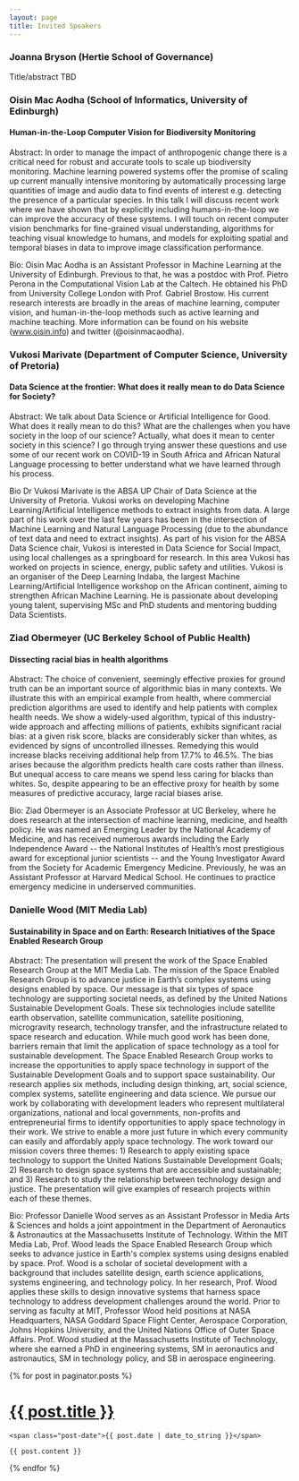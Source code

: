```yaml
---
layout: page
title: Invited Speakers
---
```


### Joanna Bryson (Hertie School of Governance)

Title/abstract TBD

### Oisin Mac Aodha (School of Informatics, University of Edinburgh)

#### Human-in-the-Loop Computer Vision for Biodiversity Monitoring

Abstract:
In order to manage the impact of anthropogenic change there is a critical need for robust and accurate tools to scale up biodiversity monitoring. Machine learning powered systems offer the promise of scaling up current manually intensive monitoring by automatically processing large quantities of image and audio data to find events of interest e.g. detecting the presence of a particular species. In this talk I will discuss recent work where we have shown that by explicitly including humans-in-the-loop we can improve the accuracy of these systems. I will touch on recent computer vision benchmarks for fine-grained visual understanding, algorithms for teaching visual knowledge to humans, and models for exploiting spatial and temporal biases in data to improve image classification performance.

Bio:
Oisin Mac Aodha is an Assistant Professor in Machine Learning at the University of Edinburgh. Previous to that, he was a postdoc with Prof. Pietro Perona in the Computational Vision Lab at the Caltech. He obtained his PhD from University College London with Prof. Gabriel Brostow. His current research interests are broadly in the areas of machine learning, computer vision, and human-in-the-loop methods such as active learning and machine teaching. More information can be found on his website (www.oisin.info) and twitter (@oisinmacaodha).

### Vukosi Marivate (Department of Computer Science, University of Pretoria)

#### Data Science at the frontier: What does it really mean to do Data Science for Society?

Abstract:
We talk about Data Science or Artificial Intelligence for Good. What does it really mean to do this? What are the challenges when you have society in the loop of our science? Actually, what does it mean to center society in this science? I go through trying answer these questions and use some of our recent work on COVID-19 in South Africa and African Natural Language processing to better understand what we have learned through his process. 

Bio
Dr Vukosi Marivate is the ABSA UP Chair of Data Science at the University of Pretoria. Vukosi works on developing Machine Learning/Artificial Intelligence methods to extract insights from data. A large part of his work over the last few years has been in the intersection of Machine Learning and Natural Language Processing (due to the abundance of text data and need to extract insights). As part of his vision for the ABSA Data Science chair, Vukosi is interested in Data Science for Social Impact, using local challenges as a springboard for research. In this area Vukosi has worked on projects in science, energy, public safety and utilities. Vukosi is an organiser of the Deep Learning Indaba, the largest Machine Learning/Artificial Intelligence workshop on the African continent, aiming to strengthen African Machine Learning. He is passionate about developing young talent, supervising MSc and PhD students and mentoring budding Data Scientists.

### Ziad Obermeyer (UC Berkeley School of Public Health)

#### Dissecting racial bias in health algorithms

Abstract: The choice of convenient, seemingly effective proxies for ground truth can be an important source of algorithmic bias in many contexts. We illustrate this with an empirical example from health, where commercial prediction algorithms are used to identify and help patients with complex health needs. We show a widely-used algorithm, typical of this industry-wide approach and affecting millions of patients, exhibits significant racial bias: at a given risk score, blacks are considerably sicker than whites, as evidenced by signs of uncontrolled illnesses. Remedying this would increase blacks receiving additional help from 17.7% to 46.5%. The bias arises because the algorithm predicts health care costs rather than illness. But unequal access to care means we spend less caring for blacks than whites. So, despite appearing to be an effective proxy for health by some measures of predictive accuracy, large racial biases arise. 

Bio: Ziad Obermeyer is an Associate Professor at UC Berkeley, where he does research at the intersection of machine learning, medicine, and health policy. He was named an Emerging Leader by the National Academy of Medicine, and has received numerous awards including the Early Independence Award -- the National Institutes of Health’s most prestigious award for exceptional junior scientists -- and the Young Investigator Award from the Society for Academic Emergency Medicine. Previously, he was an Assistant Professor at Harvard Medical School. He continues to practice emergency medicine in underserved communities.

### Danielle Wood (MIT Media Lab)

#### Sustainability in Space and on Earth: Research Initiatives of the Space Enabled Research Group

Abstract: The presentation will present the work of the Space Enabled Research Group at the MIT Media Lab. The mission of the Space Enabled Research Group is to advance justice in Earth’s complex systems using designs enabled by space. Our message is that six types of space technology are supporting societal needs, as defined by the United Nations Sustainable Development Goals. These six technologies include satellite earth observation, satellite communication, satellite positioning, microgravity research, technology transfer, and the infrastructure related to space research and education. While much good work has been done, barriers remain that limit the application of space technology as a tool for sustainable development. The Space Enabled Research Group works to increase the opportunities to apply space technology in support of the Sustainable Development Goals and to support space sustainability. Our research applies six methods, including design thinking, art, social science, complex systems, satellite engineering and data science. We pursue our work by collaborating with development leaders who represent multilateral organizations, national and local governments, non-profits and entrepreneurial firms to identify opportunities to apply space technology in their work. We strive to enable a more just future in which every community can easily and affordably apply space technology. The work toward our mission covers three themes: 1) Research to apply existing space technology to support the United Nations Sustainable Development Goals; 2) Research to design space systems that are accessible and sustainable; and 3) Research to study the relationship between technology design and justice. The presentation will give examples of research projects within each of these themes.

Bio: Professor Danielle Wood serves as an Assistant Professor in Media Arts & Sciences and holds a joint appointment in the Department of Aeronautics & Astronautics at the Massachusetts Institute of Technology. Within the MIT Media Lab, Prof. Wood leads the Space Enabled Research Group which seeks to advance justice in Earth's complex systems using designs enabled by space. Prof. Wood is a scholar of societal development with a background that includes satellite design, earth science applications, systems engineering, and technology policy. In her research, Prof. Wood applies these skills to design innovative systems that harness space technology to address development challenges around the world. Prior to serving as faculty at MIT, Professor Wood held positions at NASA Headquarters, NASA Goddard Space Flight Center, Aerospace Corporation, Johns Hopkins University, and the United Nations Office of Outer Space Affairs. Prof. Wood studied at the Massachusetts Institute of Technology, where she earned a PhD in engineering systems, SM in aeronautics and astronautics, SM in technology policy, and SB in aerospace engineering.

<div class="posts">
  {% for post in paginator.posts %}
  <div class="post">
    <h1 class="post-title">
      <a href="{{ post.url }}">
        {{ post.title }}
      </a>
    </h1>

    <span class="post-date">{{ post.date | date_to_string }}</span>

    {{ post.content }}
  </div>
  {% endfor %}
</div>


